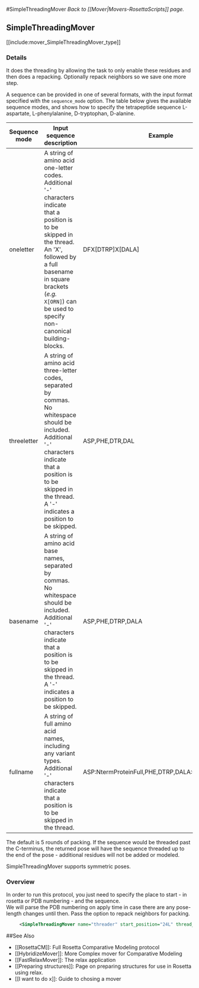 #SimpleThreadingMover
*Back to [[Mover|Movers-RosettaScripts]] page.*
## SimpleThreadingMover

[[include:mover_SimpleThreadingMover_type]]

### Details
It does the threading by allowing the task to only enable these residues and then does a repacking. Optionally repack neighbors so we save one more step.

A sequence can be provided in one of several formats, with the input format specified with the `sequence_mode` option.  The table below gives the available sequence modes, and shows how to specify the tetrapeptide sequence L-aspartate, L-phenylalanine, D-tryptophan, D-alanine.

| Sequence mode | Input sequence description | Example |
|----------|--------------------------------------------------------------------------------|----------|
| oneletter | A string of amino acid one-letter codes.  Additional '-' characters indicate that a position is to be skipped in the thread.  An 'X', followed by a full basename in square brackets (_e.g._ `X[ORN]`) can be used to specify non-canonical building-blocks. | DFX[DTRP]X[DALA] |
| threeletter | A string of amino acid three-letter codes, separated by commas.  No whitespace should be included.  Additional '-' characters indicate that a position is to be skipped in the thread.  A '-' indicates a position to be skipped. | ASP,PHE,DTR,DAL |
| basename | A string of amino acid base names, separated by commas.  No whitespace should be included.  Additional '-' characters indicate that a position is to be skipped in the thread.  A '-' indicates a position to be skipped. | ASP,PHE,DTRP,DALA |
| fullname | A string of full amino acid names, including any variant types.  Additional '-' characters indicate that a position is to be skipped in the thread. | ASP:NtermProteinFull,PHE,DTRP,DALA:CtermProteinFull |

The default is 5 rounds of packing.  If the sequence would be threaded past the C-terminus, the returned pose will have the sequence threaded up to the end of the pose - additional residues will not be added or modeled.

SimpleThreadingMover supports symmetric poses.

### Overview

In order to run this protocol, you just need to specify the place to start - in rosetta or PDB numbering - and the sequence.  
We will parse the PDB numbering on apply time in case there are any pose-length changes until then. 
Pass the option to repack neighbors for packing.  

```xml
     <SimpleThreadingMover name="threader" start_position="24L" thread_sequence="TGTGT--GTGT" pack_neighbors="1" neighbor_dis="6"  pack_rounds="5"/>
```

##See Also

* [[RosettaCM]]: Full Rosetta Comparative Modeling protocol
* [[HybridizeMover]]: More Complex mover for Comparative Modeling
* [[FastRelaxMover]]: The relax application
* [[Preparing structures]]: Page on preparing structures for use in Rosetta using relax.
* [[I want to do x]]: Guide to chosing a mover